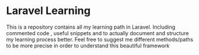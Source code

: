 # Laravel Learning

This is a repository contains all my learning path in Laravel. Including commented code , useful snippets and to actually document and structure my learning process better.
Feel free to suggest me different methods/paths to be more precise in order to understand this beautiful framework
